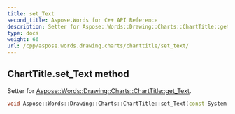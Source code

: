 ```yaml
---
title: set_Text
second_title: Aspose.Words for C++ API Reference
description: Setter for Aspose::Words::Drawing::Charts::ChartTitle::get_Text. 
type: docs
weight: 66
url: /cpp/aspose.words.drawing.charts/charttitle/set_text/
---
```

## ChartTitle.set_Text method


Setter for [Aspose::Words::Drawing::Charts::ChartTitle::get_Text](../get_text/).

```cpp
void Aspose::Words::Drawing::Charts::ChartTitle::set_Text(const System::String &value)
```

